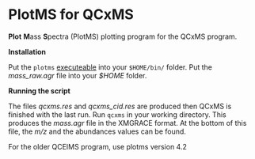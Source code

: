 # PlotMS for QCxMS

**Plot** **M**ass **S**pectra (PlotMS) plotting program for the QCxMS program. 

**Installation**

Put the `plotms` [executeable](https://github.com/qcxms/PlotMS/releases) into your `$HOME/bin/` folder. 
Put the *mass_raw.agr* file into your *$HOME* folder. 

**Running the script**

The files *qcxms.res* and *qcxms_cid.res* are produced then QCxMS is finished with the last run. Run `qcxms` in your working directory. This produces the *mass.agr* file in the XMGRACE format. At the bottom of this file, the *m/z* and the abundances values can be found. 

For the older QCEIMS program, use plotms version 4.2


